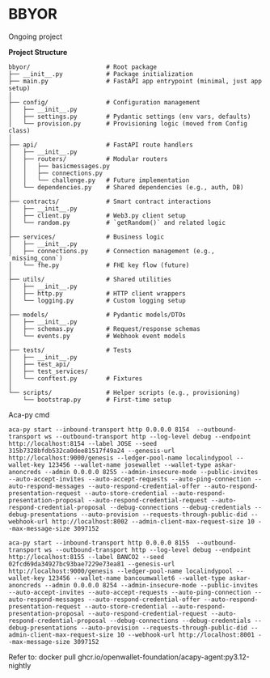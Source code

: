 # BBYOR
Ongoing project


**Project Structure**

```
bbyor/                     # Root package
├── __init__.py            # Package initialization
├── main.py                # FastAPI app entrypoint (minimal, just app setup)
│
├── config/                # Configuration management
│   ├── __init__.py
│   ├── settings.py        # Pydantic settings (env vars, defaults)
│   └── provision.py       # Provisioning logic (moved from Config class)
│
├── api/                   # FastAPI route handlers
│   ├── __init__.py
│   ├── routers/           # Modular routers
│   │   ├── basicmessages.py
│   │   ├── connections.py
│   │   └── challenge.py   # Future implementation
│   └── dependencies.py    # Shared dependencies (e.g., auth, DB)
│
├── contracts/             # Smart contract interactions
│   ├── __init__.py
│   ├── client.py          # Web3.py client setup
│   └── random.py          # `getRandom()` and related logic
│
├── services/              # Business logic
│   ├── __init__.py
│   ├── connections.py     # Connection management (e.g., `missing_conn`)
│   └── fhe.py             # FHE key flow (future)
│
├── utils/                 # Shared utilities
│   ├── __init__.py
│   ├── http.py            # HTTP client wrappers
│   └── logging.py         # Custom logging setup
│
├── models/                # Pydantic models/DTOs
│   ├── __init__.py
│   ├── schemas.py         # Request/response schemas
│   └── events.py          # Webhook event models
│
├── tests/                 # Tests
│   ├── __init__.py
│   ├── test_api/
│   ├── test_services/
│   └── conftest.py        # Fixtures
│
└── scripts/               # Helper scripts (e.g., provisioning)
    └── bootstrap.py       # First-time setup
```

Aca-py cmd

```
aca-py start --inbound-transport http 0.0.0.0 8154  --outbound-transport ws --outbound-transport http --log-level debug --endpoint http://localhost:8154 --label JOSE --seed 315b7328bfdb532ca0dee81517f49a24 --genesis-url http://localhost:9000/genesis --ledger-pool-name localindypool --wallet-key 123456 --wallet-name josewallet --wallet-type askar-anoncreds --admin 0.0.0.0 8255 --admin-insecure-mode --public-invites --auto-accept-invites --auto-accept-requests --auto-ping-connection --auto-respond-messages --auto-respond-credential-offer --auto-respond-presentation-request --auto-store-credential --auto-respond-presentation-proposal --auto-respond-credential-request --auto-respond-credential-proposal --debug-connections --debug-credentials --debug-presentations --auto-provision --requests-through-public-did --webhook-url http://localhost:8002 --admin-client-max-request-size 10 --max-message-size 3097152

aca-py start --inbound-transport http 0.0.0.0 8155  --outbound-transport ws --outbound-transport http --log-level debug --endpoint http://localhost:8155 --label BANCO2 --seed 02fcd69da34927bc93bae7229e73ea81 --genesis-url http://localhost:9000/genesis --ledger-pool-name localindypool --wallet-key 123456 --wallet-name bancoumwallet6 --wallet-type askar-anoncreds --admin 0.0.0.0 8254 --admin-insecure-mode --public-invites --auto-accept-invites --auto-accept-requests --auto-ping-connection --auto-respond-messages --auto-respond-credential-offer --auto-respond-presentation-request --auto-store-credential --auto-respond-presentation-proposal --auto-respond-credential-request --auto-respond-credential-proposal --debug-connections --debug-credentials --debug-presentations --auto-provision --requests-through-public-did --admin-client-max-request-size 10 --webhook-url http://localhost:8001 --max-message-size 3097152 

```


Refer to: docker pull ghcr.io/openwallet-foundation/acapy-agent:py3.12-nightly

<!-- find . -name "*.circom" | xargs -i sed -i 's/pragma circom 2\.0\.0;//g' {} -->
<!-- def string_to_integer(s):
    return int.from_bytes(s.encode(), 'big') -->
<!-- tar -czvf circuit_bundle.tar.gz circuit.wasm circuit.r1cs final.zkey -->

<!-- compile circuit -->
<!--  2307  circom --wasm --r1cs
 2308  snarkjs wtns calculate circuit.wasm input.json witness.wtns
 2309  snarkjs powersoftau new bn128 12 pot12_0000.ptau -v
 2310  snarkjs powersoftau contribute pot12_0000.ptau pot12_0001.ptau
 2311  snarkjs powersoftau contribute pot12_0000.ptau pot12_0001.ptau <<< ASKASaSKAKSDAKDKAKDKAD
 2312  snarkjs powersoftau new bn128 12 pot12_0000.ptau -v
 2313  snarkjs powersoftau contribute pot12_0000.ptau pot12_0001.ptau --name="First contribution" -v
 2314  snarkjs powersoftau prepare phase2 pot12_0001.ptau pot12_final.ptau -v
 2315  snarkjs groth16 setup circuit.r1cs pot12_final.ptau circuit2_0000.zkey
 2316  snarkjs zkey contribute circuit2_0000.zkey circuit2_0001.zkey --name="1st Contributor Name" -v
 2317  snarkjs zkey export verificationkey circuit2_0001.zkey verification_key.json
 2319  snarkjs zkey export solidityverifier circuit2_0001.zkey verifier.sol -->

 <!-- Para provar 
 basta calcular as wtns 
snarkjs groth16 prove circuit2_0001.zkey witness.wtns proof.json public.json
snarkjs wtns calculate circuit.wasm input.json witness.wtns
 snarkjs generatecall
  -->